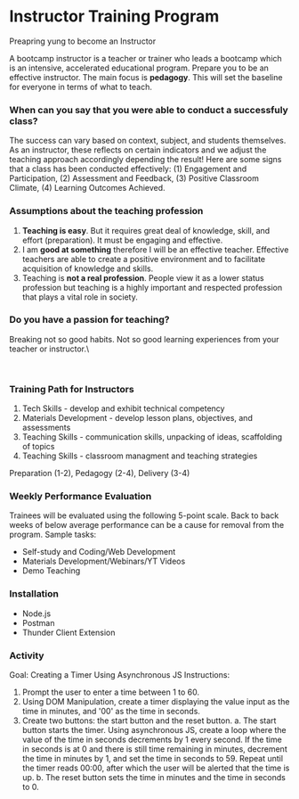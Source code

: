 # Instructor Training Program

Preapring yung to become an Instructor

A bootcamp instructor is a teacher or trainer who leads a bootcamp which is an intensive, accelerated educational program. Prepare you to be an effective instructor. The main focus is <b>pedagogy</b>. This will set the baseline for everyone in terms of what to teach.

### When can you say that you were able to conduct a successfuly class?

The success can vary based on context, subject, and students themselves. As an instructor, these reflects on certain indicators and we adjust the teaching approach accordingly depending the result! Here are some signs that a class has been conducted effectively: (1) Engagement and Participation, (2) Assessment and Feedback, (3) Positive Classroom Climate, (4) Learning Outcomes Achieved.

### Assumptions about the teaching profession

1. <b>Teaching is easy</b>. But it requires great deal of knowledge, skill, and effort (preparation). It must be engaging and effective.
2. I am <b>good at something</b> therefore I will be an effective teacher. Effective teachers are able to create a positive environment and to facilitate acquisition of knowledge and skills.
3. Teaching is <b>not a real profession</b>. People view it as a lower status profession but teaching is a highly important and respected profession that plays a vital role in society.

### Do you have a passion for teaching?

Breaking not so good habits. Not so good learning experiences from your teacher or instructor.\

<br/>

### Training Path for Instructors

1. Tech Skills - develop and exhibit technical competency
2. Materials Development - develop lesson plans, objectives, and assessments
3. Teaching Skills - communication skills, unpacking of ideas, scaffolding of topics
4. Teaching Skills - classroom managment and teaching strategies

Preparation (1-2), Pedagogy (2-4), Delivery (3-4) 

### Weekly Performance Evaluation

Trainees will be evaluated using the following 5-point scale. Back to back weeks of below average performance can be a cause for removal from the program. Sample tasks:
- Self-study and Coding/Web Development
- Materials Development/Webinars/YT Videos
- Demo Teaching


### Installation
- Node.js
- Postman
- Thunder Client Extension


### Activity
Goal: Creating a Timer Using Asynchronous JS
Instructions: 
1. Prompt the user to enter a time between 1 to 60.
2. Using DOM Manipulation, create a timer displaying the value input as the time in minutes, and '00' as the time in seconds.
3. Create two buttons: the start button and the reset button.
  a. The start button starts the timer. Using asynchronous JS, create a loop where the value of the time in seconds decrements by 1 every second. If the time in seconds is at 0 and there is still time remaining in minutes, decrement the time in minutes by 1, and set the time in seconds to 59. Repeat until the timer reads 00:00, after which the user will be alerted that the time is up.
  b. The reset button sets the time in minutes and the time in seconds to 0.